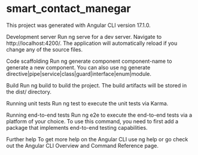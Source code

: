 # smart_contact_manegar
This project was generated with Angular CLI version 17.1.0.

Development server
Run ng serve for a dev server. Navigate to http://localhost:4200/. The application will automatically reload if you change any of the source files.

Code scaffolding
Run ng generate component component-name to generate a new component. You can also use ng generate directive|pipe|service|class|guard|interface|enum|module.

Build
Run ng build to build the project. The build artifacts will be stored in the dist/ directory.

Running unit tests
Run ng test to execute the unit tests via Karma.

Running end-to-end tests
Run ng e2e to execute the end-to-end tests via a platform of your choice. To use this command, you need to first add a package that implements end-to-end testing capabilities.

Further help
To get more help on the Angular CLI use ng help or go check out the Angular CLI Overview and Command Reference page.

